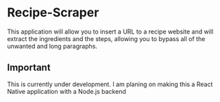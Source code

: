# Recipe-Scraper
This application will allow you to insert a URL to a recipe website and will extract the ingredients and the steps, allowing you to bypass all of the unwanted and long paragraphs.

## Important
This is currently under development. I am planing on making this a React Native application with a Node.js backend
